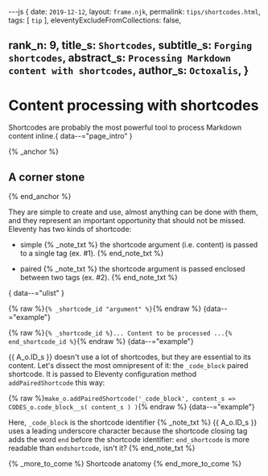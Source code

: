 ---js
{
  date:      `2019-12-12`,
  layout:    `frame.njk`,
  permalink: `tips/shortcodes.html`,
  tags:      [ `tip` ],
  eleventyExcludeFromCollections: false,

  rank_n:     9,
  title_s:    `Shortcodes`,
  subtitle_s: `Forging shortcodes`,
  abstract_s: `Processing Markdown content with shortcodes`,
  author_s:   `Octoxalis`,
}
---
[comment]: # (======== Post ========)
# Content processing with shortcodes

Shortcodes are probably the most powerful tool to process Markdown content inline.{ data--="page_intro" }

{% _anchor %}
## A corner stone
{% end_anchor %}


They are simple to create and use, almost anything can be done with them, and they represent an important opportunity that should not be missed. Eleventy has two kinds of shortcode:
+ simple
{% _note_txt %}
the shortcode argument (i.e. content) is passed to a single tag (ex. #1).
{% end_note_txt %}

+ paired
{% _note_txt %}
the shortcode argument is passed enclosed between two tags (ex. #2).
{% end_note_txt %}

{ data--="ulist" }


{% raw %}`{% _shortcode_id "argument" %}`{% endraw %}
{data--="example"}

{% raw %}`{% _shortcode_id %}... Content to be processed ...{% end_shortcode_id %}`{% endraw %}
{data--="example"}

{{ A_o.ID_s }} doesn't use a lot of shortcodes, but they are essential to its content. Let's dissect the most omnipresent of it: the `_code_block` paired shortcode.
It is passed to Eleventy configuration method `addPairedShortcode` this way:

{% raw %}`make_o.addPairedShortcode('_code_block', content_s => CODES_o.code_block__s( content_s ) )`{% endraw %}
{data--="example"}

Here, `_code_block` is the shortcode identifier
{% _note_txt %}
{{ A_o.ID_s }} uses a leading underscore character because the shortcode closing tag adds the word `end` before the shortcode identifier: `end_shortcode` is more readable than `endshortcode`, isn't it?
{% end_note_txt %}

{% _more_to_come %}
Shortcode anatomy
{% end_more_to_come %}


[comment]: # (======== Links ========)